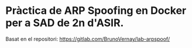 
# Pràctica de ARP Spoofing en Docker per a SAD de 2n d'ASIR.

Basat en el repositori: https://gitlab.com/BrunoVernay/lab-arpspoof/
